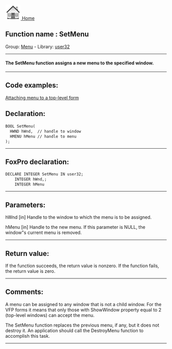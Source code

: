 [<img src="../../images/home.png"> Home ](https://github.com/VFPX/Win32API)  

## Function name : SetMenu
Group: [Menu](../../functions_group.md#Menu)  -  Library: [user32](../../Libraries.md#user32)  
***  


#### The SetMenu function assigns a new menu to the specified window.
***  


## Code examples:
[Attaching menu to a top-level form](../../samples/sample_208.md)  

## Declaration:
```foxpro  
BOOL SetMenu(
  HWND hWnd,  // handle to window
  HMENU hMenu // handle to menu
);  
```  
***  


## FoxPro declaration:
```foxpro  
DECLARE INTEGER SetMenu IN user32;
	INTEGER hWnd,;
	INTEGER hMenu  
```  
***  


## Parameters:
hWnd 
[in] Handle to the window to which the menu is to be assigned. 

hMenu 
[in] Handle to the new menu. If this parameter is NULL, the window"s current menu is removed.  
***  


## Return value:
If the function succeeds, the return value is nonzero. If the function fails, the return value is zero.  
***  


## Comments:
A menu can be assigned to any window that is not a child window. For the VFP forms it means that only those with ShowWindow property equal to 2 (top-level windows) can accept the menu.  
  
The SetMenu function replaces the previous menu, if any, but it does not destroy it. An application should call the DestroyMenu function to accomplish this task.   
  
***  

